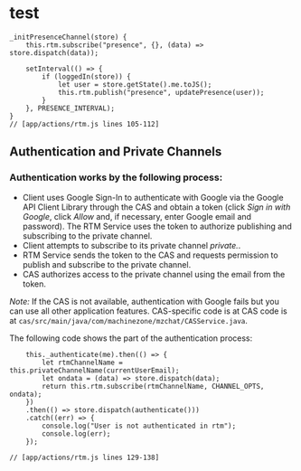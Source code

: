 # test
```
_initPresenceChannel(store) {
    this.rtm.subscribe("presence", {}, (data) => store.dispatch(data));

    setInterval(() => {
	    if (loggedIn(store)) {
		    let user = store.getState().me.toJS();
			this.rtm.publish("presence", updatePresence(user));
		}
	}, PRESENCE_INTERVAL);
}
// [app/actions/rtm.js lines 105-112]
```

## Authentication and Private Channels

### Authentication works by the following process:

* Client uses Google Sign-In to authenticate with Google via the Google API Client Library through the CAS and obtain a token (click *Sign in with Google*, click *Allow* and, if necessary, enter Google email and password). 
The RTM Service uses the token to authorize publishing and subscribing to the private channel.
* Client attempts to subscribe to its private channel *private.<email>*.
* RTM Service sends the token to the CAS and requests permission to publish and subscribe to the private channel.
* CAS authorizes access to the private channel using the email from the token.

*Note:* If the CAS is not available, authentication with Google fails but you can use all other application features. CAS-specific code is at CAS code is at `cas/src/main/java/com/machinezone/mzchat/CASService.java`.

The following code shows the part of the authentication process:

```
	this._authenticate(me).then(() => {
		let rtmChannelName = this.privateChannelName(currentUserEmail);
		let ondata = (data) => store.dispatch(data);
		return this.rtm.subscribe(rtmChannelName, CHANNEL_OPTS, ondata);
	})
	.then(() => store.dispatch(authenticate()))
	.catch((err) => {
		console.log("User is not authenticated in rtm");
		console.log(err);
	});

// [app/actions/rtm.js lines 129-138]
```

